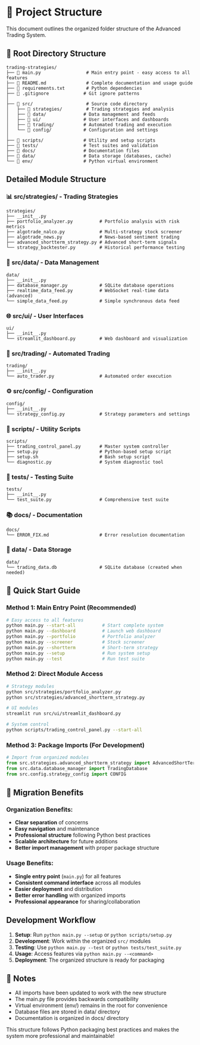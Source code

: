 # 📁 Project Structure

This document outlines the organized folder structure of the Advanced Trading System.

## 📂 Root Directory Structure

```
trading-strategies/
├── 📄 main.py                 # Main entry point - easy access to all features
├── 📄 README.md               # Complete documentation and usage guide
├── 📄 requirements.txt        # Python dependencies
├── 📄 .gitignore             # Git ignore patterns
│
├── 📁 src/                    # Source code directory
│   ├── 📁 strategies/         # Trading strategies and analysis
│   ├── 📁 data/              # Data management and feeds
│   ├── 📁 ui/                # User interfaces and dashboards
│   ├── 📁 trading/           # Automated trading and execution
│   └── 📁 config/            # Configuration and settings
│
├── 📁 scripts/               # Utility and setup scripts
├── 📁 tests/                 # Test suites and validation
├── 📁 docs/                  # Documentation files
├── 📁 data/                  # Data storage (databases, cache)
└── 📁 env/                   # Python virtual environment
```

##  Detailed Module Structure

### 📊 src/strategies/ - Trading Strategies
```
strategies/
├── __init__.py
├── portfolio_analyzer.py          # Portfolio analysis with risk metrics
├── algotrade_nalco.py             # Multi-strategy stock screener
├── algotrade_news.py              # News-based sentiment trading
├── advanced_shortterm_strategy.py # Advanced short-term signals
└── strategy_backtester.py         # Historical performance testing
```

### 💾 src/data/ - Data Management
```
data/
├── __init__.py
├── database_manager.py            # SQLite database operations
├── realtime_data_feed.py          # WebSocket real-time data (advanced)
└── simple_data_feed.py            # Simple synchronous data feed
```

### 🌐 src/ui/ - User Interfaces
```
ui/
├── __init__.py
└── streamlit_dashboard.py         # Web dashboard and visualization
```

### 🤖 src/trading/ - Automated Trading
```
trading/
├── __init__.py
└── auto_trader.py                 # Automated order execution
```

### ⚙️ src/config/ - Configuration
```
config/
├── __init__.py
└── strategy_config.py             # Strategy parameters and settings
```

### 🔧 scripts/ - Utility Scripts
```
scripts/
├── trading_control_panel.py       # Master system controller
├── setup.py                       # Python-based setup script
├── setup.sh                       # Bash setup script
└── diagnostic.py                  # System diagnostic tool
```

### 🧪 tests/ - Testing Suite
```
tests/
├── __init__.py
└── test_suite.py                  # Comprehensive test suite
```

### 📚 docs/ - Documentation
```
docs/
└── ERROR_FIX.md                   # Error resolution documentation
```

### 💽 data/ - Data Storage
```
data/
└── trading_data.db                # SQLite database (created when needed)
```

## 🚀 Quick Start Guide

### Method 1: Main Entry Point (Recommended)
```bash
# Easy access to all features
python main.py --start-all          # Start complete system
python main.py --dashboard          # Launch web dashboard  
python main.py --portfolio          # Portfolio analyzer
python main.py --screener           # Stock screener
python main.py --shortterm          # Short-term strategy
python main.py --setup              # Run system setup
python main.py --test               # Run test suite
```

### Method 2: Direct Module Access
```bash
# Strategy modules
python src/strategies/portfolio_analyzer.py
python src/strategies/advanced_shortterm_strategy.py

# UI modules
streamlit run src/ui/streamlit_dashboard.py

# System control
python scripts/trading_control_panel.py --start-all
```

### Method 3: Package Imports (For Development)
```python
# Import from organized modules
from src.strategies.advanced_shortterm_strategy import AdvancedShortTermStrategy
from src.data.database_manager import TradingDatabase
from src.config.strategy_config import CONFIG
```

## 🔄 Migration Benefits

###  Organization Benefits:
- **Clear separation** of concerns
- **Easy navigation** and maintenance  
- **Professional structure** following Python best practices
- **Scalable architecture** for future additions
- **Better import management** with proper package structure

###  Usage Benefits:
- **Single entry point** (`main.py`) for all features
- **Consistent command interface** across all modules
- **Easier deployment** and distribution
- **Better error handling** with organized imports
- **Professional appearance** for sharing/collaboration

##  Development Workflow

1. **Setup**: Run `python main.py --setup` or `python scripts/setup.py`
2. **Development**: Work within the organized `src/` modules
3. **Testing**: Use `python main.py --test` or `python tests/test_suite.py`
4. **Usage**: Access features via `python main.py --<command>`
5. **Deployment**: The organized structure is ready for packaging

## 📝 Notes

- All imports have been updated to work with the new structure
- The main.py file provides backwards compatibility
- Virtual environment (env/) remains in the root for convenience
- Database files are stored in data/ directory
- Documentation is organized in docs/ directory

This structure follows Python packaging best practices and makes the system more professional and maintainable!